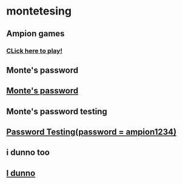 # montetesing
## Ampion games

### [CLick here to play!](/montetesting/ampiongamestetris)

## Monte's password

## [Monte's password](/montetesting/ayyosecrets)

## Monte's password testing

## [Password Testing(password = ampion1234)](/montetesting/password1)

## i dunno too

## [I dunno](/montetesting/idunno)



